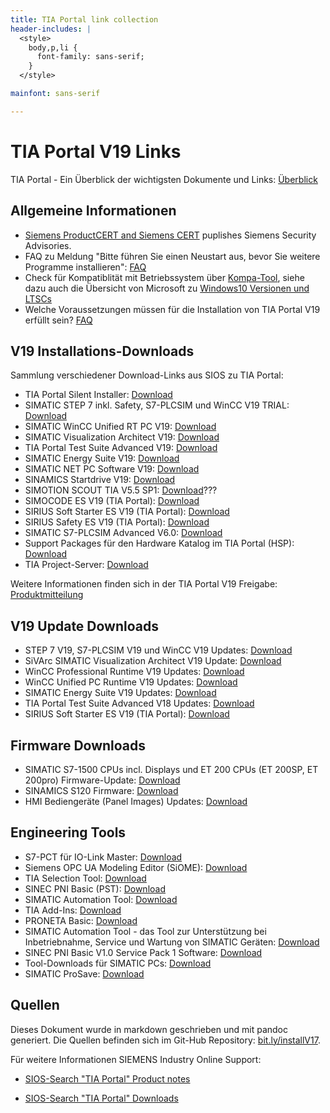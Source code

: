 ```yaml
---
title: TIA Portal link collection
header-includes: |
  <style>
    body,p,li {
      font-family: sans-serif;
    }
  </style>

mainfont: sans-serif

---
```


# TIA Portal V19 Links
TIA Portal - Ein Überblick der wichtigsten Dokumente und Links: [Überblick](%SIOS%65601780)

## Allgemeine Informationen
- [Siemens ProductCERT and Siemens CERT](https://www.siemens.com/global/en/products/services/cert.html) puplishes Siemens Security Advisories.
- FAQ zu Meldung "Bitte führen Sie einen Neustart aus, bevor Sie weitere Programme installieren": [FAQ](https://support.industry.siemens.com/cs/document/8861819/meldung-bitte-f%C3%BChren-sie-einen-neustart-aus-bevor-sie-weitere-programme-installieren-?dti=0&lc=de-DE)
- Check für Kompatiblität mit Betriebssystem über [Kompa-Tool](https://support.industry.siemens.com/compatool/#/main/start), siehe dazu auch die Übersicht von Microsoft zu [Windows10 Versionen und LTSCs](https://docs.microsoft.com/de-de/windows/whats-new/ltsc/)
- Welche Voraussetzungen müssen für die Installation von TIA Portal V19 erfüllt sein? [FAQ](%SIOS%109827383)

## V19 Installations-Downloads
Sammlung verschiedener Download-Links aus SIOS zu TIA Portal:

- TIA Portal Silent Installer: [Download](%SIOS%109477685)
- SIMATIC STEP 7 inkl. Safety, S7-PLCSIM und WinCC V19 TRIAL: [Download](
%SIOS%109820994)
- SIMATIC WinCC Unified RT PC V19: [Download](%SIOS%109820988)
- SIMATIC Visualization Architect V19: [Download](
%SIOS%109821878)
- TIA Portal Test Suite Advanced V19: [Download](
%SIOS%109821411)
- SIMATIC Energy Suite V19: [Download](
%SIOS%109822238)
- SIMATIC NET PC Software V19: [Download](
%SIOS%109826991)
- SINAMICS Startdrive V19: [Download](
%SIOS%109821373)
- SIMOTION SCOUT TIA V5.5 SP1: [Download](%SIOS%109812772)???
- SIMOCODE ES V19 (TIA Portal): [Download](%SIOS%109821431)
- SIRIUS Soft Starter ES V19 (TIA Portal): [Download](%SIOS%109821433)
- SIRIUS Safety ES V19 (TIA Portal): [Download](%SIOS%109827042)
- SIMATIC S7-PLCSIM Advanced V6.0: [Download](
%SIOS%109821388)
- Support Packages für den Hardware Katalog im TIA Portal (HSP): [Download](
%SIOS%72341852)
- TIA Project-Server: [Download](%SIOS%109810588)

Weitere Informationen finden sich in der TIA Portal V19 Freigabe: [Produktmitteilung](%SIOS%109821307)

## V19 Update Downloads
- STEP 7 V19, S7-PLCSIM V19 und WinCC V19 Updates: [Download](%SIOS%109925643)
- SiVArc SIMATIC Visualization Architect V19 Update: [Download](%SIOS%109821883)
- WinCC Professional Runtime V19 Updates: [Download](%SIOS%109820999)
- WinCC Unified PC Runtime V19 Updates: [Download](%SIOS%109820989)
- SIMATIC Energy Suite V19 Updates: [Download](%SIOS%109947027)
- TIA Portal Test Suite Advanced V18 Updates: [Download](%SIOS%109820802)
- SIRIUS Soft Starter ES V19 (TIA Portal): [Download](%SIOS%1109826951)


## Firmware Downloads
- SIMATIC S7-1500 CPUs incl. Displays und ET 200 CPUs (ET 200SP, ET 200pro) Firmware-Update: [Download](
%SIOS%109478459)
- SINAMICS S120 Firmware: [Download](%SIOS%109780844)
- HMI Bediengeräte (Panel Images) Updates: [Download](%SIOS%109746530)

## Engineering Tools
- S7-PCT für IO-Link Master: [Download](%SIOS%32469496)
- Siemens OPC UA Modeling Editor (SiOME): [Download](%SIOS%109755133)
- TIA Selection Tool: [Download](%SIOS%109767888)
- SINEC PNI Basic (PST): [Download](%SIOS%109804190)
- SIMATIC Automation Tool: [Download](%SIOS%98161300)
- TIA Add-Ins: [Download](%SIOS%109773999)
- PRONETA Basic: [Download](%SIOS%67460624)
- SIMATIC Automation Tool - das Tool zur Unterstützung bei Inbetriebnahme, Service und Wartung von SIMATIC Geräten:  [Download](%SIOS%98161300)
- SINEC PNI Basic V1.0 Service Pack 1 Software: [Download](%SIOS%109804190)
- Tool-Downloads für SIMATIC PCs: [Download](%SIOS%109792891)
- SIMATIC ProSave: [Download](%SIOS%10347815) 

## Quellen
Dieses Dokument wurde in markdown geschrieben und mit pandoc generiert. Die Quellen befinden sich im Git-Hub Repository: [bit.ly/installV17](https://bit.ly/installV17).

Für weitere Informationen SIEMENS Industry Online Support:

- [SIOS-Search "TIA Portal" Product notes](https://support.industry.siemens.com/cs/search?ps=100&t=all&search=tia%20portal%20v19&type=ProductNote&o=0&lc=de-WW)

- [SIOS-Search "TIA Portal" Downloads](https://support.industry.siemens.com/cs/search?ps=100&t=all&search=tia%20portal%20v19&type=Download&o=0&lc=en-WW)
